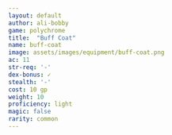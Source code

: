 ```yaml
---
layout: default
author: ali-bobby
game: polychrome
title:  "Buff Coat"
name: buff-coat
image: assets/images/equipment/buff-coat.png
ac: 11
str-req: '-'
dex-bonus: ✓
stealth: '-'
cost: 10 gp
weight: 10
proficiency: light
magic: false
rarity: common
---
```

